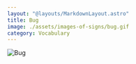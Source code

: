 ```yaml
---
layout: "@layouts/MarkdownLayout.astro"
title: Bug
image: ./assets/images-of-signs/bug.gif
category: Vocabulary
---
```


![Bug](@signs/bug.gif)
